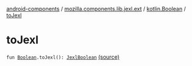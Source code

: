 [android-components](../../index.md) / [mozilla.components.lib.jexl.ext](../index.md) / [kotlin.Boolean](index.md) / [toJexl](./to-jexl.md)

# toJexl

`fun `[`Boolean`](https://kotlinlang.org/api/latest/jvm/stdlib/kotlin/-boolean/index.html)`.toJexl(): `[`JexlBoolean`](../../mozilla.components.lib.jexl.value/-jexl-boolean/index.md) [(source)](https://github.com/mozilla-mobile/android-components/blob/master/components/lib/jexl/src/main/java/mozilla/components/lib/jexl/ext/JexlExtensions.kt#L32)